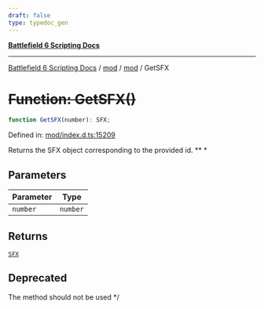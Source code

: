 ```yaml
---
draft: false
type: typedoc_gen
---
```


[**Battlefield 6 Scripting Docs**](../../../_index.md)

***

[Battlefield 6 Scripting Docs](../../../_index.md) / [mod](../../_index.md) / [mod](../_index.md) / GetSFX

# ~~Function: GetSFX()~~

```ts
function GetSFX(number): SFX;
```

Defined in: [mod/index.d.ts:15209](https://github.com/battlefield-portal-community/portal-docs/blob/ff09b2690670f74de7e97198022e5a97ff1161ff/generators/santiago/mod/index.d.ts#L15209)

Returns the SFX object corresponding to the provided id.
**
*

## Parameters

| Parameter | Type |
| ------ | ------ |
| `number` | `number` |

## Returns

[`SFX`](../SFX/_index.md)

## Deprecated

The method should not be used
*/
